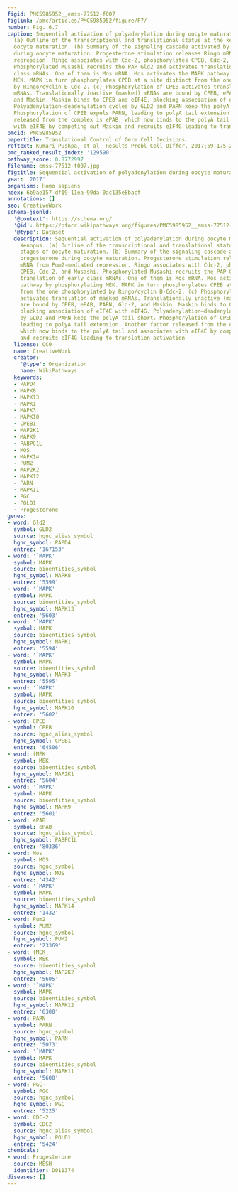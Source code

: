```yaml
---
figid: PMC5985952__emss-77512-f007
figlink: /pmc/articles/PMC5985952/figure/F7/
number: Fig. 6.7
caption: Sequential activation of polyadenylation during oocyte maturation in Xenopus.
  (a) Outline of the transcriptional and translational status at the key stages of
  oocyte maturation. (b) Summary of the signaling cascade activated by progesterone
  during oocyte maturation. Progesterone stimulation releases Ringo mRNA from Pum2-mediated
  repression. Ringo associates with Cdc-2, phosphorylates CPEB, Cdc-2, and Musashi.
  Phosphorylated Musashi recruits the PAP Gld2 and activates translation of early
  class mRNAs. One of them is Mos mRNA. Mos activates the MAPK pathway by phosphorylating
  MEK. MAPK in turn phosphorylates CPEB at a site distinct from the one phosphorylated
  by Ringo/cyclin B-Cdc-2. (c) Phosphorylation of CPEB activates translation of masked
  mRNAs. Translationally inactive (masked) mRNAs are bound by CPEB, ePAB, PARN, Gld-2,
  and Maskin. Maskin binds to CPEB and eIF4E, blocking association of eIF4E with eIF4G.
  Polyadenylation–deadenylation cycles by GLD2 and PARN keep the polyA tail short.
  Phosphorylation of CPEB expels PARN, leading to polyA tail extension. Another factor
  released from the complex is ePAB, which now binds to the polyA tail and associates
  with eIF4E by competing out Maskin and recruits eIF4G leading to translation activation
pmcid: PMC5985952
papertitle: Translational Control of Germ Cell Decisions.
reftext: Kumari Pushpa, et al. Results Probl Cell Differ. 2017;59:175-200.
pmc_ranked_result_index: '129590'
pathway_score: 0.8772997
filename: emss-77512-f007.jpg
figtitle: Sequential activation of polyadenylation during oocyte maturation in Xenopus
year: '2017'
organisms: Homo sapiens
ndex: 6b9ae157-df19-11ea-99da-0ac135e8bacf
annotations: []
seo: CreativeWork
schema-jsonld:
  '@context': https://schema.org/
  '@id': https://pfocr.wikipathways.org/figures/PMC5985952__emss-77512-f007.html
  '@type': Dataset
  description: Sequential activation of polyadenylation during oocyte maturation in
    Xenopus. (a) Outline of the transcriptional and translational status at the key
    stages of oocyte maturation. (b) Summary of the signaling cascade activated by
    progesterone during oocyte maturation. Progesterone stimulation releases Ringo
    mRNA from Pum2-mediated repression. Ringo associates with Cdc-2, phosphorylates
    CPEB, Cdc-2, and Musashi. Phosphorylated Musashi recruits the PAP Gld2 and activates
    translation of early class mRNAs. One of them is Mos mRNA. Mos activates the MAPK
    pathway by phosphorylating MEK. MAPK in turn phosphorylates CPEB at a site distinct
    from the one phosphorylated by Ringo/cyclin B-Cdc-2. (c) Phosphorylation of CPEB
    activates translation of masked mRNAs. Translationally inactive (masked) mRNAs
    are bound by CPEB, ePAB, PARN, Gld-2, and Maskin. Maskin binds to CPEB and eIF4E,
    blocking association of eIF4E with eIF4G. Polyadenylation–deadenylation cycles
    by GLD2 and PARN keep the polyA tail short. Phosphorylation of CPEB expels PARN,
    leading to polyA tail extension. Another factor released from the complex is ePAB,
    which now binds to the polyA tail and associates with eIF4E by competing out Maskin
    and recruits eIF4G leading to translation activation
  license: CC0
  name: CreativeWork
  creator:
    '@type': Organization
    name: WikiPathways
  keywords:
  - PAPD4
  - MAPK8
  - MAPK13
  - MAPK1
  - MAPK3
  - MAPK10
  - CPEB1
  - MAP2K1
  - MAPK9
  - PABPC1L
  - MOS
  - MAPK14
  - PUM2
  - MAP2K2
  - MAPK12
  - PARN
  - MAPK11
  - PGC
  - POLD1
  - Progesterone
genes:
- word: Gld2
  symbol: GLD2
  source: hgnc_alias_symbol
  hgnc_symbol: PAPD4
  entrez: '167153'
- word: '`MAPK'
  symbol: MAPK
  source: bioentities_symbol
  hgnc_symbol: MAPK8
  entrez: '5599'
- word: '`MAPK'
  symbol: MAPK
  source: bioentities_symbol
  hgnc_symbol: MAPK13
  entrez: '5603'
- word: '`MAPK'
  symbol: MAPK
  source: bioentities_symbol
  hgnc_symbol: MAPK1
  entrez: '5594'
- word: '`MAPK'
  symbol: MAPK
  source: bioentities_symbol
  hgnc_symbol: MAPK3
  entrez: '5595'
- word: '`MAPK'
  symbol: MAPK
  source: bioentities_symbol
  hgnc_symbol: MAPK10
  entrez: '5602'
- word: CPEB
  symbol: CPEB
  source: hgnc_alias_symbol
  hgnc_symbol: CPEB1
  entrez: '64506'
- word: (MEK
  symbol: MEK
  source: bioentities_symbol
  hgnc_symbol: MAP2K1
  entrez: '5604'
- word: '`MAPK'
  symbol: MAPK
  source: bioentities_symbol
  hgnc_symbol: MAPK9
  entrez: '5601'
- word: ePAB
  symbol: ePAB
  source: hgnc_alias_symbol
  hgnc_symbol: PABPC1L
  entrez: '80336'
- word: Mos
  symbol: MOS
  source: hgnc_symbol
  hgnc_symbol: MOS
  entrez: '4342'
- word: '`MAPK'
  symbol: MAPK
  source: bioentities_symbol
  hgnc_symbol: MAPK14
  entrez: '1432'
- word: Pum2
  symbol: PUM2
  source: hgnc_symbol
  hgnc_symbol: PUM2
  entrez: '23369'
- word: (MEK
  symbol: MEK
  source: bioentities_symbol
  hgnc_symbol: MAP2K2
  entrez: '5605'
- word: '`MAPK'
  symbol: MAPK
  source: bioentities_symbol
  hgnc_symbol: MAPK12
  entrez: '6300'
- word: PARN
  symbol: PARN
  source: hgnc_symbol
  hgnc_symbol: PARN
  entrez: '5073'
- word: '`MAPK'
  symbol: MAPK
  source: bioentities_symbol
  hgnc_symbol: MAPK11
  entrez: '5600'
- word: PGC→
  symbol: PGC
  source: hgnc_symbol
  hgnc_symbol: PGC
  entrez: '5225'
- word: CDC-2
  symbol: CDC2
  source: hgnc_alias_symbol
  hgnc_symbol: POLD1
  entrez: '5424'
chemicals:
- word: Progesterone
  source: MESH
  identifier: D011374
diseases: []
---
```


